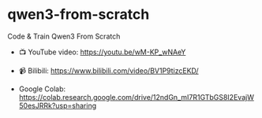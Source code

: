 # qwen3-from-scratch
Code &amp; Train Qwen3 From Scratch

- 📺 YouTube video: https://youtu.be/wM-KP_wNAeY

- 📹 Bilibili: https://www.bilibili.com/video/BV1P9tizcEKD/

- Google Colab: https://colab.research.google.com/drive/12ndGn_mI7R1GTbGS8I2EvajW50esJRRk?usp=sharing
